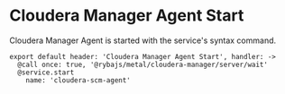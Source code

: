 
# Cloudera Manager Agent Start

Cloudera Manager Agent is started with the service's syntax command.

    export default header: 'Cloudera Manager Agent Start', handler: ->
      @call once: true, '@rybajs/metal/cloudera-manager/server/wait'
      @service.start
        name: 'cloudera-scm-agent'
